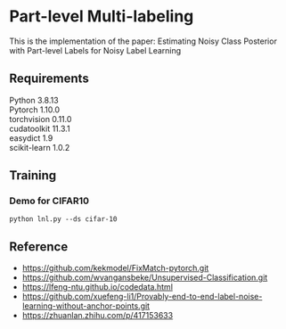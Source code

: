 # Part-level Multi-labeling

This is the implementation of the paper: Estimating Noisy Class Posterior with Part-level Labels for Noisy Label Learning
## Requirements
Python 3.8.13\
Pytorch 1.10.0\
torchvision 0.11.0\
cudatoolkit 11.3.1\
easydict 1.9\
scikit-learn 1.0.2

## Training
### Demo for CIFAR10
	python lnl.py --ds cifar-10


## Reference

* https://github.com/kekmodel/FixMatch-pytorch.git
* https://github.com/wvangansbeke/Unsupervised-Classification.git
* https://lfeng-ntu.github.io/codedata.html
* https://github.com/xuefeng-li1/Provably-end-to-end-label-noise-learning-without-anchor-points.git
* https://zhuanlan.zhihu.com/p/417153633
